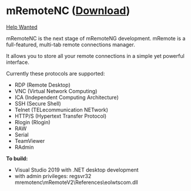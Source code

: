 mRemoteNC  ([Download](http://exaktus.github.io/mRemoteNC))
=========
[Help Wanted](http://exaktus.github.io/mRemoteNC/donate.html)

mRemoteNC is the next stage of mRemoteNG development.
mRemote is a full-featured, multi-tab remote connections manager.

It allows you to store all your remote connections in a simple yet powerful interface.

Currently these protocols are supported:

 * RDP (Remote Desktop)
 * VNC (Virtual Network Computing)
 * ICA (Independent Computing Architecture)
 * SSH (Secure Shell)
 * Telnet (TELecommunication NETwork)
 * HTTP/S (Hypertext Transfer Protocol)
 * Rlogin (Rlogin)
 * RAW
 * Serial
 * TeamViewer
 * RAdmin

**To build:**
 * Visual Studio 2019 with .NET desktop development
 * with admin privileges: regsvr32 mremotenc\mRemoteV2\References\eolwtscom.dll
